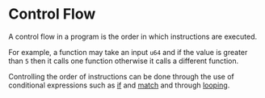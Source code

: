 # Control Flow

A control flow in a program is the order in which instructions are executed.

For example, a function may take an input `u64` and if the value is greater than `5` then it calls one function otherwise it calls a different function.

Controlling the order of instructions can be done through the use of conditional expressions such as [if](if-expressions.md) and [match](match/complex/index.md) and through [looping](looping/index.md).
